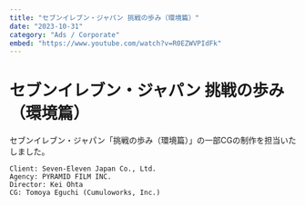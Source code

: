 ```yaml
---
title: "セブンイレブン・ジャパン 挑戦の歩み（環境篇）"
date: "2023-10-31"
category: "Ads / Corporate"
embed: "https://www.youtube.com/watch?v=R0EZWVPIdFk"
---
```


# セブンイレブン・ジャパン 挑戦の歩み（環境篇）

セブンイレブン・ジャパン「挑戦の歩み（環境篇）」の一部CGの制作を担当いたしました。

```plaintext
Client: Seven-Eleven Japan Co., Ltd.
Agency: PYRAMID FILM INC.
Director: Kei Ohta
CG: Tomoya Eguchi (Cumuloworks, Inc.)
```
